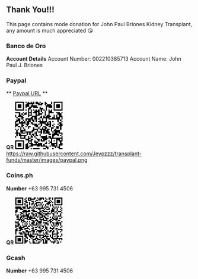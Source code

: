 ## Thank You!!!

This page contains mode donation for John Paul Briones Kidney Transplant, any amount is much appreciated :kissing_heart:

### Banco de Oro

**Account Details**
Account Number: 002210385713
Account Name: John Paul J. Briones


### Paypal

** [Paypal URL](https://www.paypal.com/cgi-bin/webscr?cmd=_s-xclick&hosted_button_id=ADX6YK8L4FPPU&source=url) **

**QR**
![QR Paypal](https://raw.githubusercontent.com/Jeypzzz/transplant-funds/master/images/paypal.png)
https://raw.githubusercontent.com/Jeypzzz/transplant-funds/master/images/paypal.png

### Coins.ph

**Number**
+63 995 731 4506

**QR**
![QR Coins.ph](https://raw.githubusercontent.com/Jeypzzz/transplant-funds/master/images/coins.png)


### Gcash

**Number**
+63 995 731 4506


